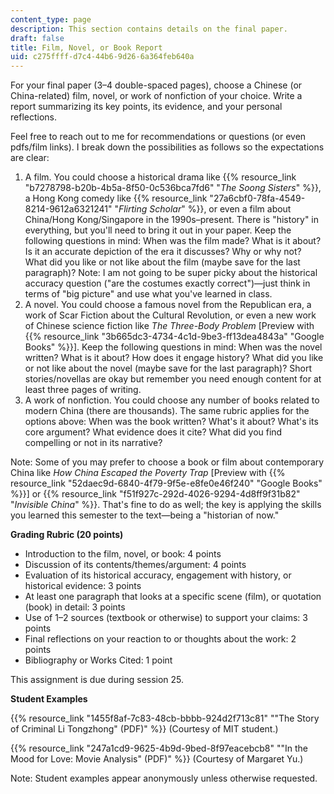 ```yaml
---
content_type: page
description: This section contains details on the final paper.
draft: false
title: Film, Novel, or Book Report
uid: c275ffff-d7c4-44b6-9d26-6a364feb640a
---
```

For your final paper (3–4 double-spaced pages), choose a Chinese (or China-related) film, novel, or work of nonfiction of your choice. Write a report summarizing its key points, its evidence, and your personal reflections.

Feel free to reach out to me for recommendations or questions (or even pdfs/film links). I break down the possibilities as follows so the expectations are clear: 

1. A film. You could choose a historical drama like {{% resource_link "b7278798-b20b-4b5a-8f50-0c536bca7fd6" "*The Soong Sisters*" %}}, a Hong Kong comedy like {{% resource_link "27a6cbf0-78fa-4549-8214-9612a6321241" "*Flirting Scholar*" %}}, or even a film about China/Hong Kong/Singapore in the 1990s–present. There is "history" in everything, but you'll need to bring it out in your paper. Keep the following questions in mind: When was the film made? What is it about? Is it an accurate depiction of the era it discusses? Why or why not? What did you like or not like about the film (maybe save for the last paragraph)? Note: I am not going to be super picky about the historical accuracy question ("are the costumes exactly correct")—just think in terms of "big picture" and use what you've learned in class. 
2. A novel. You could choose a famous novel from the Republican era, a work of Scar Fiction about the Cultural Revolution, or even a new work of Chinese science fiction like *The* *Three-Body Problem* \[Preview with {{% resource_link "3b665dc3-4734-4c1d-9be3-ff13dea4843a" "Google Books" %}}\]. Keep the following questions in mind: When was the novel written? What is it about? How does it engage history? What did you like or not like about the novel (maybe save for the last paragraph)? Short stories/novellas are okay but remember you need enough content for at least three pages of writing. 
3. A work of nonfiction. You could choose any number of books related to modern China (there are thousands). The same rubric applies for the options above: When was the book written? What's it about? What's its core argument? What evidence does it cite? What did you find compelling or not in its narrative? 

Note: Some of you may prefer to choose a book or film about contemporary China like *How China Escaped the Poverty Trap* \[Preview with {{% resource_link "52daec9d-6840-4f79-9f5e-e8fe0e46f240" "Google Books" %}}\] or {{% resource_link "f51f927c-292d-4026-9294-4d8ff9f31b82" "*Invisible China*" %}}. That's fine to do as well; the key is applying the skills you learned this semester to the text—being a "historian of now." 

**Grading Rubric (20 points)**

- Introduction to the film, novel, or book: 4 points 
- Discussion of its contents/themes/argument: 4 points
- Evaluation of its historical accuracy, engagement with history, or historical evidence: 3 points 
- At least one paragraph that looks at a specific scene (film), or quotation (book) in detail: 3 points 
- Use of 1–2 sources (textbook or otherwise) to support your claims: 3 points 
- Final reflections on your reaction to or thoughts about the work: 2 points 
- Bibliography or Works Cited: 1 point

This assignment is due during session 25.

**Student Examples**

{{% resource_link "1455f8af-7c83-48cb-bbbb-924d2f713c81" "\"The Story of Criminal Li Tongzhong\" (PDF)" %}} (Courtesy of MIT student.)

{{% resource_link "247a1cd9-9625-4b9d-9bed-8f97eacebcb8" "\"In the Mood for Love: Movie Analysis\" (PDF)" %}} (Courtesy of Margaret Yu.)

Note: Student examples appear anonymously unless otherwise requested.